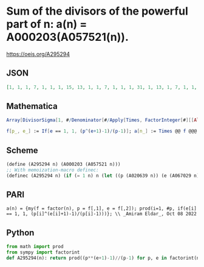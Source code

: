 # Sum of the divisors of the powerful part of n: a\(n\) \= A000203\(A057521\(n\)\)\.
https://oeis.org/A295294
## JSON
```JSON
[1, 1, 1, 7, 1, 1, 1, 15, 13, 1, 1, 7, 1, 1, 1, 31, 1, 13, 1, 7, 1, 1, 1, 15, 31, 1, 40, 7, 1, 1, 1, 63, 1, 1, 1, 91, 1, 1, 1, 15, 1, 1, 1, 7, 13, 1, 1, 31, 57, 31, 1, 7, 1, 40, 1, 15, 1, 1, 1, 7, 1, 1, 13, 127, 1, 1, 1, 7, 1, 1, 1, 195, 1, 1, 31, 7, 1, 1, 1, 31, 121, 1, 1, 7, 1, 1, 1, 15, 1, 13, 1, 7, 1, 1, 1, 63]
```
## Mathematica
```Mathematica
Array[DivisorSigma[1, #/Denominator[#/Apply[Times, FactorInteger[#][[All, 1]]]^2] ] &, 96] (* _Michael De Vlieger_, Nov 26 2017, after _Jean-François Alcover_ at A057521 *)
```
```Mathematica
f[p_, e_] := If[e == 1, 1, (p^(e+1)-1)/(p-1)]; a[n_] := Times @@ f @@@ FactorInteger[n]; Array[a, 100] (* _Amiram Eldar_, Oct 08 2022 *)
```
## Scheme
```Scheme
(define (A295294 n) (A000203 (A057521 n)))
;; With memoization-macro definec:
(definec (A295294 n) (if (= 1 n) n (let ((p (A020639 n)) (e (A067029 n))) (* (if (= e 1) 1 (/ (- (expt p (+ 1 e)) 1) (- p 1))) (A295294 (A028234 n))))))
```
## PARI
```PARI
a(n) = {my(f = factor(n), p = f[,1], e = f[,2]); prod(i=1, #p, if(e[i] == 1, 1, (p[i]^(e[i]+1)-1)/(p[i]-1)))}; \\ _Amiram Eldar_, Oct 08 2022
```
## Python
```Python
from math import prod
from sympy import factorint
def A295294(n): return prod((p**(e+1)-1)//(p-1) for p, e in factorint(n).items() if e > 1) # _Chai Wah Wu_, Nov 14 2022
```
